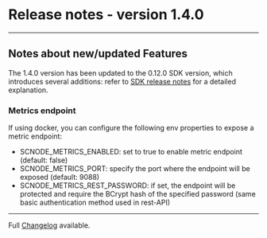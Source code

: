 # Release notes - version 1.4.0
---

## Notes about new/updated Features
The 1.4.0 version has been updated to the 0.12.0 SDK version, which introduces several additions: refer to [SDK release notes](https://github.com/HorizenOfficial/Sidechains-SDK/blob/0.12.0/doc/release/0.11.0.md) for a detailed explanation.


### Metrics endpoint
If using docker, you can configure the following env properties to expose a metric endpoint:
- SCNODE_METRICS_ENABLED: set to true to enable metric endpoint (default: false)
- SCNODE_METRICS_PORT: specify the port where the endpoint will be exposed (default: 9088)
- SCNODE_METRICS_REST_PASSWORD: if set, the endpoint will be protected and require the BCrypt hash of the specified password (same basic authentication method used in rest-API)

---
Full [Changelog](/CHANGELOG.md) available.
